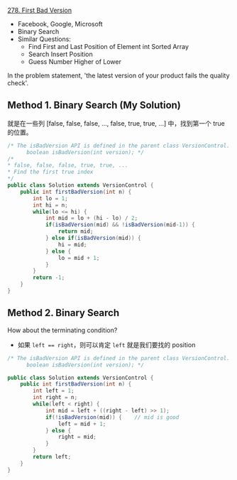 [278. First Bad Version](https://leetcode.com/problems/first-bad-version/)

* Facebook, Google, Microsoft
* Binary Search
* Similar Questions:
    * Find First and Last Position of Element int Sorted Array
    * Search Insert Position
    * Guess Number Higher of Lower
    
    
In the problem statement, 'the latest version of your product fails the quality check'.

## Method 1. Binary Search (My Solution)
就是在一些列 [false, false, false, ..., false, true, true, ...] 中，找到第一个 true 的位置。

```java 
/* The isBadVersion API is defined in the parent class VersionControl.
      boolean isBadVersion(int version); */
/*
* false, false, false, true, true, ...
* Find the first true index
*/
public class Solution extends VersionControl {
    public int firstBadVersion(int n) {
        int lo = 1;
        int hi = n;
        while(lo <= hi) {
            int mid = lo + (hi - lo) / 2;
            if(isBadVersion(mid) && !isBadVersion(mid-1)) {
                return mid;
            } else if(isBadVersion(mid)) {
                hi = mid;
            } else {
                lo = mid + 1;
            }
        }
        return -1;
    }
}
```


## Method 2. Binary Search
How about the terminating condition?        
* 如果 `left == right`，则可以肯定 `left` 就是我们要找的 position
```java 
/* The isBadVersion API is defined in the parent class VersionControl.
      boolean isBadVersion(int version); */

public class Solution extends VersionControl {
    public int firstBadVersion(int n) {
        int left = 1;
        int right = n;
        while(left < right) {
            int mid = left + ((right - left) >> 1);
            if(!isBadVersion(mid)) {    // mid is good
                left = mid + 1;
            } else {
                right = mid;
            }
        }
        return left;
    }
}
```



